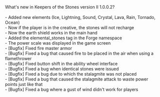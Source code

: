 What's new in Keepers of the Stones version II 1.0.0.2?<br />
<br />- Added new elements (Ice, Lightning, Sound, Crystal, Lava, Rain, Tornado, Ocean)
<br />- Now if the player is in the creative, the stones will not recharge
<br />- Now the earth shield works in the main hand
<br />- Added the elemental_stones tag in the Forge namespace
<br />- The power scale was displayed in the game screen
<br />- [Bugfix] Fixed fire master armor
<br />- [Bugfix] Fixed a bug that caused fire to be placed in the air when using a flamethrower
<br />- [Bugfix] Fixed button shift in the ability wheel interface
<br />- [Bugfix] Fixed a bug when identical stones were issued
<br />- [Bugfix] Fixed a bug due to which the stalagmite was not placed
<br />- [Bugfix] Fixed a bug that caused the stalagmite attack to waste power points just like that
<br />- [Bugfix] Fixed a bug where a gust of wind didn't work for players